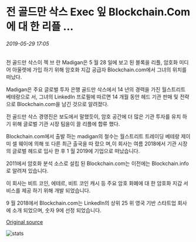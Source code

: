 # 전 골드만 삭스 Exec 잎 Blockchain.Com에 대 한 리플 ...

###### 2019-05-29 17:05

전 골드만 삭스이 젝 브 란 Madigan은 5 월 28 일에 보고 된 블록을 리플, 암호화 미디어 아울렛에 가입 하기 위해 암호화 지갑 공급자 Blockchain.com에서 그녀의 위치를 떠났다.

Madigan은 주요 글로벌 투자 은행 골드만 삭스에서 14 년의 경력을 가진 월스트리트 베테랑으로 서, 그녀의 LinkedIn 프로필에 따르면 14 개월 동안 헤드 기관 판매 및 전략으로 Blockchain.com을 남긴 것으로 알려졌다.

전 골드만 삭스 경영진은 보도에서 말했듯이, 암호 공간에 더 많은 기관 투자를 유치 하기 위해 글로벌 기관 시장 팀을이 끌 리플에 합류 했다.

Blockchain.com에서 출발 하는 madigan의 철수는 월스트리트 트레이딩 베테랑 제이미 셀 웨이에 의해 또 다른 최근 출국을 따 랐으 며,이 회사는 여름 2018에서 기관 시장의 글로벌 헤드로 입사 한 후 1 월 2019에 기업으로 떠났습니다.

2011에서 암호화 분석 소스로 설립 된 Blockchain.com는 이전에는 Blockchain.info로 알려져 있습니다.

이 회사는 비트 코인, 에테르, 비트 코인 캐시 등 주요 암호 화폐에 대 한 암호화 지갑 서비스를 제공 하기 위해 개발 되었습니다.

9 월 2018에서 Blockchain.com는 LinkedIn의 상위 25 위 영국 기반 스타트업 회사에 소개 되었으며, 숫자 9에 선정 되었습니다.

[Original source](https://cointelegraph.com/news/former-goldman-sachs-exec-leaves-blockchaincom-for-ripple)

![stats](https://c.statcounter.com/11760860/0/a89fa40b/1/ "stats")